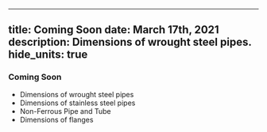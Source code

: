 -----
title: Coming Soon
date: March 17th, 2021
description: Dimensions of wrought steel pipes.
hide_units: true
-----

### Coming Soon ###

- Dimensions of wrought steel pipes
- Dimensions of stainless steel pipes
- Non-Ferrous Pipe and Tube
- Dimensions of flanges
